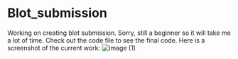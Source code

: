 # Blot_submission
Working on creating blot submission. Sorry, still a beginner so it will take me a lot of time.
Check out the code file to see the final code. Here is a screenshot of the current work: ![image (1)](https://github.com/user-attachments/assets/37987e37-1448-47a2-aeac-22470768a40a)

